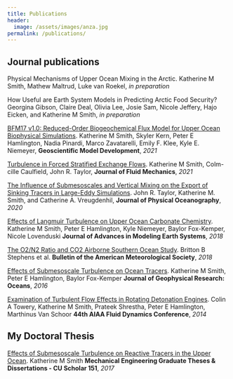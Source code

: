 ```yaml
---
title: Publications
header:
  image: /assets/images/anza.jpg
permalink: /publications/
---
```


## Journal publications

Physical Mechanisms of Upper Ocean Mixing in the Arctic. Katherine M Smith, Mathew Maltrud, Luke van Roekel, *in preparation*

How Useful are Earth System Models in Predicting Arctic Food Security? Georgina Gibson, Claire Deal, Olivia Lee, Josie Sam, Nicole Jeffery, Hajo Eicken, and Katherine M Smith, *in preparation*

[BFM17 v1.0: Reduced-Order Biogeochemical Flux Model for Upper Ocean Biophysical Simulations][8].
Katherine M Smith, Skyler Kern, Peter E Hamlington, Nadia Pinardi, Marco Zavatarelli, Emily F. Klee, Kyle E. Niemeyer, **Geoscientific Model Development**, *2021*

[Turbulence in Forced Stratified Exchange Flows][6].
Katherine M Smith, Colm-cille Caulfield, John R. Taylor, **Journal of Fluid Mechanics**, *2021*

[The Influence of Submesoscales and Vertical Mixing on the Export of Sinking Tracers in Large-Eddy Simulations][7].
John R. Taylor, Katherine M. Smith, and Catherine A. Vreugdenhil, **Journal of Physical Oceanography**, *2020*

[Effects of Langmuir Turbulence on Upper Ocean Carbonate Chemistry][4].  Katherine M Smith, Peter E Hamlington, Kyle Niemeyer, Baylor Fox-Kemper, Nicole Lovenduski  **Journal of Advances in Modeling Earth Systems**, *2018*

[The O2/N2 Ratio and CO2 Airborne Southern Ocean Study][3].  Britton B Stephens et al.  **Bulletin of the American Meteorological Society**, *2018*   

[Effects of Submesoscale Turbulence on Ocean Tracers][2].  Katherine M Smith, Peter E Hamlington, Baylor Fox-Kemper  **Journal of Geophysical Research: Oceans**, *2016*  

[Examination of Turbulent Flow Effects in Rotating Detonation Engines][1].  Colin A Towery, Katherine M Smith, Prateek Shrestha, Peter E Hamlington, Marthinus Van Schoor  **44th AIAA Fluid Dynamics Conference**, *2014*   

## My Doctoral Thesis
[Effects of Submesoscale Turbulence on Reactive Tracers in the Upper Ocean][5]. Katherine M Smith  **Mechanical Engineering Graduate Theses & Dissertations - CU Scholar 151**, *2017*

[8]: https://gmd.copernicus.org/preprints/gmd-2020-134/
[7]: https://journals.ametsoc.org/view/journals/phoc/50/5/jpo-d-19-0267.1.xml
[6]: https://www.cambridge.org/core/journals/journal-of-fluid-mechanics/article/turbulence-in-forced-stratified-shear-flows/16447E3CCB18D2E0788127FEB3019C5A
[5]: https://scholar.colorado.edu/cgi/viewcontent.cgi?article=1151&context=mcen_gradetds
[4]: https://agupubs.onlinelibrary.wiley.com/doi/abs/10.1029/2018MS001486
[3]: https://journals.ametsoc.org/doi/abs/10.1175/BAMS-D-16-0206.1
[2]: https://arc.aiaa.org/doi/abs/10.2514/6.2014-3031
[1]: https://agupubs.onlinelibrary.wiley.com/doi/full/10.1002/2015JC011089 

